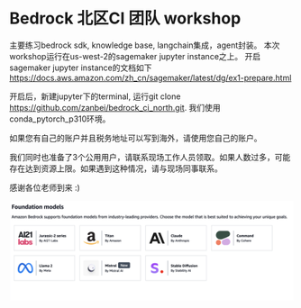 # Bedrock 北区CI 团队 workshop

主要练习bedrock sdk, knowledge base, langchain集成，agent封装。
本次workshop运行在us-west-2的sagemaker jupyter instance之上。
开启sagemaker jupyter instance的文档如下
https://docs.aws.amazon.com/zh_cn/sagemaker/latest/dg/ex1-prepare.html

开启后，新建jupyter下的terminal, 运行git clone https://github.com/zanbei/bedrock_ci_north.git. 我们使用conda_pytorch_p310环境。

如果您有自己的账户并且税务地址可以写到海外，请使用您自己的账户。

我们同时也准备了3个公用用户，请联系现场工作人员领取。如果人数过多，可能存在达到资源上限。如果遇到这种情况，请与现场同事联系。


感谢各位老师到来 :)

![Bedrock Models](images/bedrock_models.png)